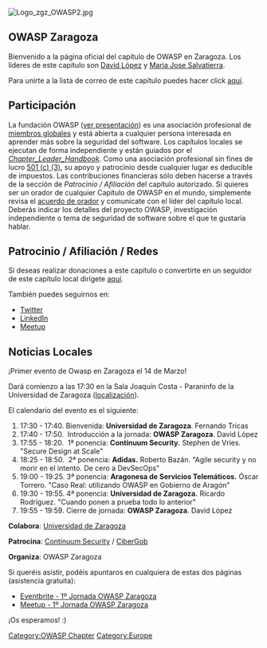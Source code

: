 ![Logo_zgz_OWASP2.jpg](Logo_zgz_OWASP2.jpg "Logo_zgz_OWASP2.jpg")

## OWASP Zaragoza

Bienvenido a la página oficial del capítulo de OWASP en Zaragoza. Los
líderes de este capítulo son [David
López](mailto:david.lopez@owasp.org) y [Maria Jose
Salvatierra](mailto:maria.salvatierra@owasp.org).

Para unirte a la lista de correo de este capítulo puedes hacer click
[aquí](https://lists.owasp.org/mailman/listinfo/owasp-zaragoza).

## Participación

La fundación OWASP ([ver
presentación](https://docs.google.com/presentation/d/10wi1EWFCPZwCpkB6qZaBNN8mR2XfQs8sLxcj9SCsP6c/edit#slide=id.p4))
es una asociación profesional de [miembros
globales](Membership "wikilink") y está abierta a cualquier persona
interesada en aprender más sobre la seguridad del software. Los
capítulos locales se ejecutan de forma independiente y están guiados
por el [*Chapter_Leader_Handbook*](Chapter_Handbook "wikilink"). Como
una asociación profesional sin fines de lucro [501 (c)
(3)](About_The_Open_Web_Application_Security_Project "wikilink"), su
apoyo y patrocinio desde cualquier lugar es deducible de impuestos. Las
contribuciones financieras sólo deben hacerse a través de la sección de
*Patrocinio / Afiliación* del capítulo autorizado. Si quieres ser un
orador de cualquier Capítulo de OWASP en el mundo, simplemente revisa el
[acuerdo de orador](Speaker_Agreement "wikilink") y comunícate con el
líder del capítulo local. Deberás indicar los detalles del proyecto
OWASP, investigación independiente o tema de seguridad de software sobre
el que te gustaría hablar.

## Patrocinio / Afiliación / Redes

Si deseas realizar donaciones a este capítulo o convertirte en un
seguidor de este capítulo local dirígete
[aquí](Local_Chapter_Supporter "wikilink").

También puedes seguirnos en:

  - [Twitter](https://twitter.com/OWASP_ZGZ)
  - [LinkedIn](https://www.linkedin.com/company/owasp-zaragoza/about/)
  - [Meetup](https://www.meetup.com/es-ES/OWASP-Zaragoza-Chapter/)

## Noticias Locales

¡Primer evento de Owasp en Zaragoza el 14 de Marzo\!

Dará comienzo a las 17:30 en la Sala Joaquín Costa - Paraninfo de la
Universidad de Zaragoza
([localización](https://goo.gl/maps/hvv3Yi67kkK2)).

El calendario del evento es el siguiente:

1.  17:30 - 17:40. Bienvenida: **Universidad de Zaragoza**.
    Fernando Tricas
2.  17:40 - 17:50.  Introducción a la jornada: **OWASP Zaragoza**. David
    López
3.  17:55 - 18:20.  1ª ponencia: **Continuum Security.** Stephen de
    Vries. "Secure Design at Scale"
4.  18:25 - 18:50.  2ª ponencia: **Adidas.** Roberto Bazán. "Agile
    security y no morir en el intento. De cero a DevSecOps"
5.  19:00 - 19:25. 3ª ponencia: **Aragonesa de Servicios
    Telemáticos.** Óscar Torrero. "Caso Real: utilizando OWASP en
    Gobierno de Aragón"
6.  19:30 - 19:55. 4ª ponencia: **Universidad de Zaragoza.** Ricardo
    Rodríguez. "Cuando ponen a prueba todo lo anterior"
7.  19:55 - 19:59. Cierre de jornada: **OWASP Zaragoza**. David López

**Colabora**: [Universidad de Zaragoza](https://www.unizar.es/)

**Patrocina**: [Continuum Security](https://continuumsecurity.net/) /
[CiberGob](https://twitter.com/cibergob_es?lang=es)

**Organiza**: OWASP Zaragoza

Si queréis asistir, podéis apuntaros en cualquiera de estas dos páginas
(asistencia gratuita):

  - [Eventbrite - 1º Jornada OWASP
    Zaragoza](https://www.eventbrite.es/e/entradas-1o-jornada-owasp-zaragoza-57280380159)
  - [Meetup - 1º Jornada OWASP
    Zaragoza](https://www.meetup.com/es-ES/OWASP-Zaragoza-Chapter/events/259222636/)

¡Os esperamos\! :)

[Category:OWASP Chapter](Category:OWASP_Chapter "wikilink")
[Category:Europe](Category:Europe "wikilink")
